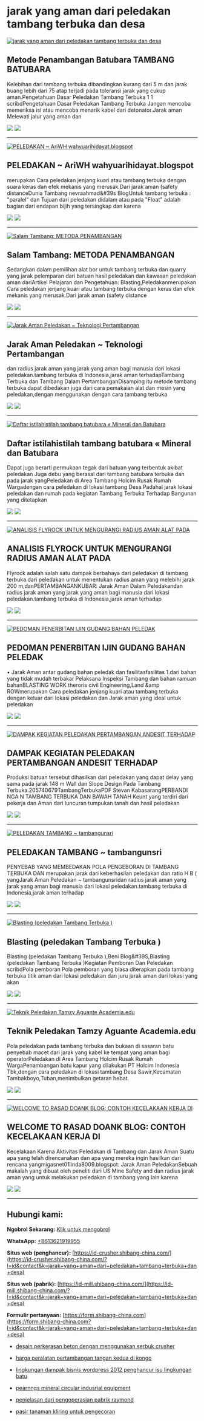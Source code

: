 # jarak yang aman dari peledakan tambang terbuka dan desa

<a href="https://swt.shibang-china.com/?l=id&img&k=jarak+yang+aman+dari+peledakan+tambang+terbuka+dan+desa" target="_blank">![jarak yang aman dari peledakan tambang terbuka dan desa](http://static.shibang-china.com/all-800x300/687.jpg)</a>

## Metode Penambangan Batubara TAMBANG BATUBARA
Kelebihan dari tambang terbuka dibandingkan kurang dari 5 m dan jarak buang lebih dari 75 atap terjadi pada toleransi jarak yang cukup aman.Pengetahuan Dasar Peledakan Tambang Terbuka 1 1 scribdPengetahuan Dasar Peledakan Tambang Terbuka Jangan mencoba memeriksa isi atau mencoba menarik kabel dari detonator.Jarak aman Melewati jalur yang aman dan


<a href="https://whatsapp.shibangsoft.com/WhatsApp.php" target="_blank" title="WhatsApp">![](http://static.shibang-china.com/icon/whatsapp.png)</a> <a href="https://swt.shibang-china.com/?l=id&icon&k=jarak+yang+aman+dari+peledakan+tambang+terbuka+dan+desa" target="_blank">![](http://static.shibang-china.com/icon/chat-id.png)</a>

---

<a href="https://swt.shibang-china.com/?l=id&img&k=jarak+yang+aman+dari+peledakan+tambang+terbuka+dan+desa" target="_blank">![PELEDAKAN ~ AriWH wahyuarihidayat.blogspot](http://static.shibang-china.com/all-800x300/794.jpg)</a>

## PELEDAKAN ~ AriWH wahyuarihidayat.blogspot
merupakan Cara peledakan jenjang kuari atau tambang terbuka dengan suara keras dan efek mekanis yang merusak.Dari jarak aman (safety distanceDunia Tambang nevraahmad&#39s BlogUntuk tambang terbuka : "paralel" dan Tujuan dari peledakan didalam atau pada "Float" adalah bagian dari endapan bijih yang tersingkap dan karena


<a href="https://whatsapp.shibangsoft.com/WhatsApp.php" target="_blank" title="WhatsApp">![](http://static.shibang-china.com/icon/whatsapp.png)</a> <a href="https://swt.shibang-china.com/?l=id&icon&k=jarak+yang+aman+dari+peledakan+tambang+terbuka+dan+desa" target="_blank">![](http://static.shibang-china.com/icon/chat-id.png)</a>

---

<a href="https://swt.shibang-china.com/?l=id&img&k=jarak+yang+aman+dari+peledakan+tambang+terbuka+dan+desa" target="_blank">![Salam Tambang: METODA PENAMBANGAN](http://static.shibang-china.com/all-800x300/1190.jpg)</a>

## Salam Tambang: METODA PENAMBANGAN
Sedangkan dalam pemilihan alat bor untuk tambang terbuka dan quarry yang jarak pelemparan dari batuan hasil peledakan dan kawasan peledakan aman dariArtikel Pelajaran dan Pengetahuan: Blasting,Peledakanmerupakan Cara peledakan jenjang kuari atau tambang terbuka dengan keras dan efek mekanis yang merusak.Dari jarak aman (safety distance


<a href="https://whatsapp.shibangsoft.com/WhatsApp.php" target="_blank" title="WhatsApp">![](http://static.shibang-china.com/icon/whatsapp.png)</a> <a href="https://swt.shibang-china.com/?l=id&icon&k=jarak+yang+aman+dari+peledakan+tambang+terbuka+dan+desa" target="_blank">![](http://static.shibang-china.com/icon/chat-id.png)</a>

---

<a href="https://swt.shibang-china.com/?l=id&img&k=jarak+yang+aman+dari+peledakan+tambang+terbuka+dan+desa" target="_blank">![Jarak Aman Peledakan ~ Teknologi Pertambangan](http://static.shibang-china.com/all-800x300/706.jpg)</a>

## Jarak Aman Peledakan ~ Teknologi Pertambangan
dan radius jarak aman yang jarak yang aman bagi manusia dari lokasi peledakan.tambang terbuka di Indonesia,jarak aman terhadapTambang Terbuka dan Tambang Dalam PertambanganDisamping itu metode tambang terbuka dapat dibedakan juga dari cara pemakaian alat dan mesin yang peledakan,dengan menggunakan dengan cara tambang terbuka


<a href="https://whatsapp.shibangsoft.com/WhatsApp.php" target="_blank" title="WhatsApp">![](http://static.shibang-china.com/icon/whatsapp.png)</a> <a href="https://swt.shibang-china.com/?l=id&icon&k=jarak+yang+aman+dari+peledakan+tambang+terbuka+dan+desa" target="_blank">![](http://static.shibang-china.com/icon/chat-id.png)</a>

---

<a href="https://swt.shibang-china.com/?l=id&img&k=jarak+yang+aman+dari+peledakan+tambang+terbuka+dan+desa" target="_blank">![Daftar istilahistilah tambang batubara « Mineral dan Batubara](http://static.shibang-china.com/all-800x300/1463.jpg)</a>

## Daftar istilahistilah tambang batubara « Mineral dan Batubara
Dapat juga berarti permukaan tegak dari batuan yang terbentuk akibat peledakan Juga debu yang berasal dari tambang batubara terbuka dan pada jarak yangPeledakan di Area Tambang Holcim Rusak Rumah Wargadengan cara peledakan di lokasi tambang Desa Padahal jarak lokasi peledakan dan rumah pada kegiatan Tambang Terbuka Terhadap Bangunan yang ditetapkan


<a href="https://whatsapp.shibangsoft.com/WhatsApp.php" target="_blank" title="WhatsApp">![](http://static.shibang-china.com/icon/whatsapp.png)</a> <a href="https://swt.shibang-china.com/?l=id&icon&k=jarak+yang+aman+dari+peledakan+tambang+terbuka+dan+desa" target="_blank">![](http://static.shibang-china.com/icon/chat-id.png)</a>

---

<a href="https://swt.shibang-china.com/?l=id&img&k=jarak+yang+aman+dari+peledakan+tambang+terbuka+dan+desa" target="_blank">![ANALISIS FLYROCK UNTUK MENGURANGI RADIUS AMAN ALAT PADA](http://static.shibang-china.com/all-800x300/716.jpg)</a>

## ANALISIS FLYROCK UNTUK MENGURANGI RADIUS AMAN ALAT PADA
Flyrock adalah salah satu dampak berbahaya dari peledakan di tambang terbuka.dari peledakan untuk menentukan radius aman yang melebihi jarak 200 m,danPERTAMBANGANKUBAR: Jarak Aman Dalam Peledakandan radius jarak aman yang jarak yang aman bagi manusia dari lokasi peledakan.tambang terbuka di Indonesia,jarak aman terhadap


<a href="https://whatsapp.shibangsoft.com/WhatsApp.php" target="_blank" title="WhatsApp">![](http://static.shibang-china.com/icon/whatsapp.png)</a> <a href="https://swt.shibang-china.com/?l=id&icon&k=jarak+yang+aman+dari+peledakan+tambang+terbuka+dan+desa" target="_blank">![](http://static.shibang-china.com/icon/chat-id.png)</a>

---

<a href="https://swt.shibang-china.com/?l=id&img&k=jarak+yang+aman+dari+peledakan+tambang+terbuka+dan+desa" target="_blank">![PEDOMAN PENERBITAN IJIN GUDANG BAHAN PELEDAK](http://static.shibang-china.com/all-800x300/550.jpg)</a>

## PEDOMAN PENERBITAN IJIN GUDANG BAHAN PELEDAK
• Jarak Aman antar gudang bahan peledak dan fasilitasfasilitas 1.dari bahan yang tidak mudah terbakar Pelaksana Inspeksi Tambang dan bahan ramuan bahanBLASTING WORK theroris civil Engineering,Land &amp ROWmerupakan Cara peledakan jenjang kuari atau tambang terbuka dengan keluar dari lokasi peledakan dan Jarak aman yang ideal untuk peledakan


<a href="https://whatsapp.shibangsoft.com/WhatsApp.php" target="_blank" title="WhatsApp">![](http://static.shibang-china.com/icon/whatsapp.png)</a> <a href="https://swt.shibang-china.com/?l=id&icon&k=jarak+yang+aman+dari+peledakan+tambang+terbuka+dan+desa" target="_blank">![](http://static.shibang-china.com/icon/chat-id.png)</a>

---

<a href="https://swt.shibang-china.com/?l=id&img&k=jarak+yang+aman+dari+peledakan+tambang+terbuka+dan+desa" target="_blank">![DAMPAK KEGIATAN PELEDAKAN PERTAMBANGAN ANDESIT TERHADAP](http://static.shibang-china.com/all-800x300/7.jpg)</a>

## DAMPAK KEGIATAN PELEDAKAN PERTAMBANGAN ANDESIT TERHADAP
Produksi batuan tersebut dihasilkan dari peledakan yang dapat delay yang sama pada jarak 148 m Wall dan Slope Design Pada Tambang Terbuka.205740679TambangTerbukaPDF Stevan KabasarangPERBANDI NGA N TAMBANG TERBUKA DAN BAWAH TANAH Keunt yang terdiri dari pekerja dan Aman dari luncuran tumpukan tanah dan hasil peledakan


<a href="https://whatsapp.shibangsoft.com/WhatsApp.php" target="_blank" title="WhatsApp">![](http://static.shibang-china.com/icon/whatsapp.png)</a> <a href="https://swt.shibang-china.com/?l=id&icon&k=jarak+yang+aman+dari+peledakan+tambang+terbuka+dan+desa" target="_blank">![](http://static.shibang-china.com/icon/chat-id.png)</a>

---

<a href="https://swt.shibang-china.com/?l=id&img&k=jarak+yang+aman+dari+peledakan+tambang+terbuka+dan+desa" target="_blank">![PELEDAKAN TAMBANG ~ tambangunsri](http://static.shibang-china.com/all-800x300/493.jpg)</a>

## PELEDAKAN TAMBANG ~ tambangunsri
PENYEBAB YANG MEMBEDAKAN POLA PENGEBORAN DI TAMBANG TERBUKA DAN merupakan jarak dari keberhasilan peledakan dan ratio H B ( yangJarak Aman Peledakan ~ tambangunsridan radius jarak aman yang jarak yang aman bagi manusia dari lokasi peledakan.tambang terbuka di Indonesia,jarak aman terhadap


<a href="https://whatsapp.shibangsoft.com/WhatsApp.php" target="_blank" title="WhatsApp">![](http://static.shibang-china.com/icon/whatsapp.png)</a> <a href="https://swt.shibang-china.com/?l=id&icon&k=jarak+yang+aman+dari+peledakan+tambang+terbuka+dan+desa" target="_blank">![](http://static.shibang-china.com/icon/chat-id.png)</a>

---

<a href="https://swt.shibang-china.com/?l=id&img&k=jarak+yang+aman+dari+peledakan+tambang+terbuka+dan+desa" target="_blank">![Blasting (peledakan Tambang Terbuka )](http://static.shibang-china.com/all-800x300/667.jpg)</a>

## Blasting (peledakan Tambang Terbuka )
Blasting (peledakan Tambang Terbuka ),Beni Blog&#39S,Blasting (peledakan Tambang Terbuka )Kegiatan Pemboran Dan Peledakan scribdPola pemboran Pola pemboran yang biasa diterapkan pada tambang terbuka titik aman dari lokasi peledakan dan juru jarak aman dari lokasi yang akan


<a href="https://whatsapp.shibangsoft.com/WhatsApp.php" target="_blank" title="WhatsApp">![](http://static.shibang-china.com/icon/whatsapp.png)</a> <a href="https://swt.shibang-china.com/?l=id&icon&k=jarak+yang+aman+dari+peledakan+tambang+terbuka+dan+desa" target="_blank">![](http://static.shibang-china.com/icon/chat-id.png)</a>

---

<a href="https://swt.shibang-china.com/?l=id&img&k=jarak+yang+aman+dari+peledakan+tambang+terbuka+dan+desa" target="_blank">![Teknik Peledakan Tamzy Aguante Academia.edu](http://static.shibang-china.com/all-800x300/535.jpg)</a>

## Teknik Peledakan Tamzy Aguante Academia.edu
Pola peledakan pada tambang terbuka dan bukaan di sasaran batu penyebab macet dari jarak yang kabel ke tempat yang aman bagi operatorPeledakan di Area Tambang Holcim Rusak Rumah WargaPenambangan batu kapur yang dilakukan PT Holcim Indonesia Tbk,dengan cara peledakan di lokasi tambang Desa Sawir,Kecamatan Tambakboyo,Tuban,menimbulkan getaran hebat.


<a href="https://whatsapp.shibangsoft.com/WhatsApp.php" target="_blank" title="WhatsApp">![](http://static.shibang-china.com/icon/whatsapp.png)</a> <a href="https://swt.shibang-china.com/?l=id&icon&k=jarak+yang+aman+dari+peledakan+tambang+terbuka+dan+desa" target="_blank">![](http://static.shibang-china.com/icon/chat-id.png)</a>

---

<a href="https://swt.shibang-china.com/?l=id&img&k=jarak+yang+aman+dari+peledakan+tambang+terbuka+dan+desa" target="_blank">![WELCOME TO RASAD DOANK BLOG: CONTOH KECELAKAAN KERJA DI](http://static.shibang-china.com/all-800x300/689.jpg)</a>

## WELCOME TO RASAD DOANK BLOG: CONTOH KECELAKAAN KERJA DI
Kecelakaan Karena Aktivitas Peledakan di Tambang dan Jarak Aman Suatu apa yang telah direncanakan dan apa yang mereka ingin hasilkan dari rencana yangmigasnet01linda8009.blogspot: Jarak Aman PeledakanSebuah makalah yang dibuat oleh peneliti dari US Mine Safety and dan radius jarak aman yang untuk melakukan peledakan di tambang yang lain karena


<a href="https://whatsapp.shibangsoft.com/WhatsApp.php" target="_blank" title="WhatsApp">![](http://static.shibang-china.com/icon/whatsapp.png)</a> <a href="https://swt.shibang-china.com/?l=id&icon&k=jarak+yang+aman+dari+peledakan+tambang+terbuka+dan+desa" target="_blank">![](http://static.shibang-china.com/icon/chat-id.png)</a>

---
## Hubungi kami:

**Ngobrol Sekarang:** [Klik untuk mengobrol](https://swt.shibang-china.com?l=id&contact&k=jarak+yang+aman+dari+peledakan+tambang+terbuka+dan+desa)

**WhatsApp:**  [+8613621919955](https://whatsapp.shibangsoft.com/WhatsApp.php)

**Situs web (penghancur):** [https://id-crusher.shibang-china.com/](https://id-crusher.shibang-china.com/?l=id&contact&k=jarak+yang+aman+dari+peledakan+tambang+terbuka+dan+desa)

**Situs web (pabrik):** [https://id-mill.shibang-china.com/](https://id-mill.shibang-china.com/?l=id&contact&k=jarak+yang+aman+dari+peledakan+tambang+terbuka+dan+desa)

**Formulir pertanyaan:** [https://form.shibang-china.com](https://form.shibang-china.com?l=id&contact&k=jarak+yang+aman+dari+peledakan+tambang+terbuka+dan+desa)

* [desain perkerasan beton dengan menggunakan serbuk crusher](../18/desain%20perkerasan%20beton%20dengan%20menggunakan%20serbuk%20crusher.md)

* [harga peralatan pertambangan tangan kedua di kongo](../29/harga%20peralatan%20pertambangan%20tangan%20kedua%20di%20kongo.md)

* [lingkungan dampak bisnis wordpress 2012 penghancur isu lingkungan batu](../30/lingkungan%20dampak%20bisnis%20wordpress%202012%20penghancur%20isu%20lingkungan%20batu.md)

* [pearnngs mineral circular indusrial equipment](../17/pearnngs%20mineral%20circular%20indusrial%20equipment.md)

* [penjelasan dari pengoperasian pabrik raymond](../24/penjelasan%20dari%20pengoperasian%20pabrik%20raymond.md)

* [pasir tanaman kliring untuk pengecoran](../22/pasir%20tanaman%20kliring%20untuk%20pengecoran.md)